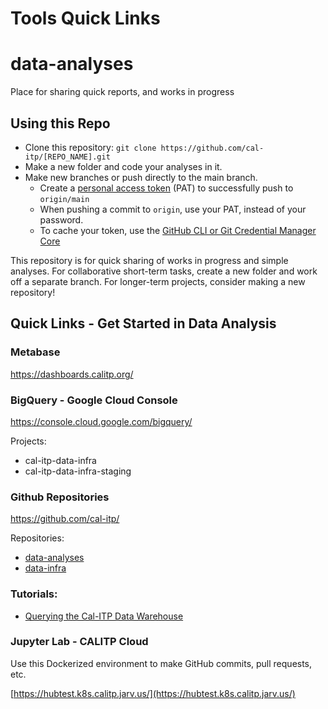 # Tools Quick Links
# data-analyses
Place for sharing quick reports, and works in progress

## Using this Repo

* Clone this repository: `git clone https://github.com/cal-itp/[REPO_NAME].git`
* Make a new folder and code your analyses in it.
* Make new branches or push directly to the main branch.
    * Create a [personal access token](https://docs.github.com/en/authentication/keeping-your-account-and-data-secure/creating-a-personal-access-token) (PAT) to successfully push to `origin/main`
    * When pushing a commit to `origin`, use your PAT, instead of your password.
    * To cache your token, use the [GitHub CLI or Git Credential Manager Core](https://docs.github.com/en/get-started/getting-started-with-git/caching-your-github-credentials-in-git)

This repository is for quick sharing of works in progress and simple analyses.
For collaborative short-term tasks, create a new folder and work off a separate branch.
For longer-term projects, consider making a new repository!

## Quick Links - Get Started in Data Analysis

### Metabase

https://dashboards.calitp.org/

### BigQuery - Google Cloud Console

https://console.cloud.google.com/bigquery/

Projects:
* cal-itp-data-infra
* cal-itp-data-infra-staging

### Github Repositories

https://github.com/cal-itp/

Repositories:
* [data-analyses](https://github.com/cal-itp/data-analyses)
* [data-infra](https://github.com/cal-itp/data-infra)

### Tutorials:
* [Querying the Cal-ITP Data Warehouse](https://docs.calitp.org/calitp-py/)


### Jupyter Lab - CALITP Cloud

Use this Dockerized environment to make GitHub commits, pull requests, etc.

[https://hubtest.k8s.calitp.jarv.us/](https://hubtest.k8s.calitp.jarv.us/)
